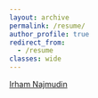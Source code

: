 ```yaml
---
layout: archive
permalink: /resume/
author_profile: true
redirect_from:
  - /resume
classes: wide
---
```



<script type="text/javascript" src="https://platform.linkedin.com/badges/js/profile.js",'_blank' async defer></script>

<div class="LI-profile-badge"  data-version="v1" data-size="medium" data-locale="fr_FR" data-type="horizontal" data-theme="light" data-vanity="irhamn"><a class="LI-simple-link" href='https://ch.linkedin.com/in/irhamn?trk=profile-badge'>Irham Najmudin</a></div>

<br>


